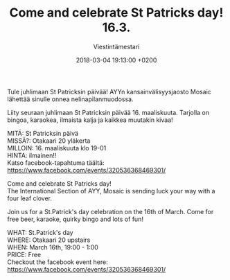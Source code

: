 ﻿---
layout: post
title: Come and celebrate St Patricks day! 16.3.
date: 2018-03-04 19:13:00 +0200
language: eng
author: Viestintämestari
categories: muut tapahtumat
---
Tule juhlimaan St Patricksin päivää!
AYYn kansainvälisyysjaosto Mosaic lähettää sinulle onnea nelinapilanmuodossa.

Liity seuraan juhlimaan St Patricksin päivää 16. maaliskuuta. Tarjolla on bingoa, karaokea, ilmaista kalja ja kaikkea muutakin kivaa!

MITÄ: St Patricksin päivä<br>
MISSÄ?: Otakaari 20 yläkerta<br>
MILLOIN: 16. maaliskuuta klo 19-01<br>
HINTA: ilmainen!!<br>
Katso facebook-tapahtuma täältä: <https://www.facebook.com/events/320536368469301/>


Come and celebrate St Patricks day!<br>
The International Section of AYY, Mosaic is sending luck your way with a four leaf clover.

Join us for a St.Patrick's day celebration on the 16th of March. Come for free beer, karaoke, quirky bingo and lots of fun!

WHAT: St.Patrick's day<br>
WHERE: Otakaari 20 upstairs<br>
WHEN: March 16th, 19:00 - 1:00<br>
PRICE: Free<br>
Checkout the facebook event here: <https://www.facebook.com/events/320536368469301/>
